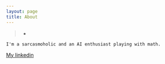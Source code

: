 ```yaml
---
layout: page
title: About
---
```



>-
    I'm a sarcasmoholic and an AI enthusiast playing with math.
    
<a href="https://www.linkedin.com/in/tamedai">My linkedin</a>